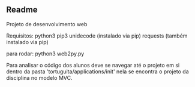 ## Readme

Projeto de desenvolvimento web

Requisitos:
    python3
    pip3
    unidecode (instalado via pip)
    requests (também instalado via pip)

para rodar: python3 web2py.py

Para analisar o código dos alunos deve se navegar até
    o projeto em si dentro da pasta 'tortuguita/applications/init' nela se encontra o projeto da disciplina no modelo MVC. 
